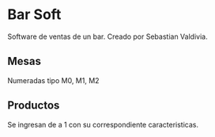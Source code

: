 # Bar Soft
Software de ventas de un bar. Creado por Sebastian Valdivia.


## Mesas
Numeradas tipo M0, M1, M2

## Productos
Se ingresan de a 1 con su correspondiente caracteristicas.